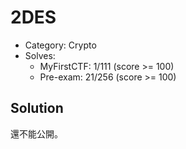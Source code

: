 # 2DES
- Category: Crypto
- Solves: 
  - MyFirstCTF: 1/111 (score >= 100)
  - Pre-exam: 21/256 (score >= 100)

## Solution
還不能公開。